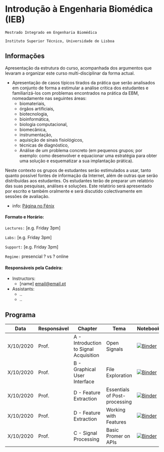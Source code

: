 
# Introdução à Engenharia Biomédica (IEB)
```Mestrado Integrado em Engenharia Biomédica```

```Instituto Superior Técnico, Universidade de Lisboa```

## Informações

Apresentação da estrutura do curso, acompanhada dos argumentos que levaram a organizar este curso multi-disciplinar da forma actual.  

- Apresentação de casos típicos tirados da prática que serão analisados em conjunto de forma a estimular a análise critica dos estudantes e familiarizá-los com problemas encontrados na prática da EBM, nomeadamente nas seguintes áreas:  
  - biomateriais,  
  - órgãos artificiais,  
  - biotecnologia,  
  - bioinformática,  
  - biologia computacional, 
  - biomecânica,  
  - instrumentação,
  - aquisição de sinais fisiológicos,  
  - técnicas de diagnóstico,  
  - Análise de um problema concreto (em pequenos grupos; por exemplo: como desenvolver e equacionar uma estratégia para obter uma solução e esquematizar a sua implantação prática). 
  
Neste contexto os grupos de estudantes serão estimulados a usar, tanto quanto possível fontes de informação da Internet, além de outras que serão distribuídas aos estudantes. Os estudantes terão de preparar um relatório das suas pesquisas, análises e soluções. Este relatório será apresentado por escrito e também oralmente e será discutido colectivamente em sessões de avaliação.

+ info: [Página no Fénix](https://fenix.tecnico.ulisboa.pt/disciplinas/IEB/2009-2010/1-semestre/pagina-inicial)

#### Formato e Horário:

`Lectures:` [e.g. Friday 3pm]

`Labs:` [e.g. Friday 3pm]

`Support:` [e.g. Friday 3pm]

`Regime:` presencial ? vs ? online


#### Responsáveis pela Cadeira:
 - Instructors: 
   - [name] [email@email.pt](mailto:email@email.pt)
 - Assistants:
   - ..
   - ..


## Programa
Data | Responsável | Chapter | Tema | Notebook 
--- | ---| --- | --- | ---
X/10/2020 | Prof. | A - Introduction to Signal Acquisition | Open Signals |  [![Binder](http://mybinder.org/badge_logo.svg)](http://mybinder.org/v2/gh/PIA-Group/ScientIST-notebooks/master?urlpath=lab/tree/A.Signal_Acquisition/A001%20Open%20Signals.ipynb) 
X/10/2020 | Prof. | B - Graphical User Interface | File Exploration | [![Binder](http://mybinder.org/badge_logo.svg)](http://mybinder.org/v2/gh/PIA-Group/ScientIST-notebooks/master?urlpath=lab/tree/B.Graphical_User_Interface/B001%20File%20Exploration.ipynb)
X/10/2020 | Prof. | D - Feature Extraction | Essentials of Post-processing | [![Binder](http://mybinder.org/badge_logo.svg)](http://mybinder.org/v2/gh/PIA-Group/ScientIST-notebooks/master?urlpath=lab/tree/D.Feature_Extraction/D001%20Essentials%20of%20Post-processing.ipynb)
X/10/2020 | Prof. | D - Feature Extraction | Working with Features | [![Binder](http://mybinder.org/badge_logo.svg)](http://mybinder.org/v2/gh/PIA-Group/ScientIST-notebooks/master?urlpath=lab/tree/D.Feature_Extraction/D002%20Working%20with%20Features.ipynb)
X/10/2020 | Prof. | C - Signal Processing | Basic Promer on APIs | [![Binder](http://mybinder.org/badge_logo.svg)](http://mybinder.org/v2/gh/PIA-Group/ScientIST-notebooks/master?urlpath=lab/tree/C.Signal_Processing/C005%20Basic%20Primer%20on%20APIs.ipynb) 
